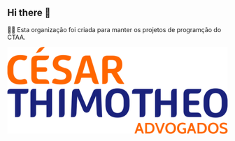 ## Hi there 👋

🙋‍♀️ Esta organização foi criada para manter os projetos de programção do CTAA.

![](./logo-cesar.png)
